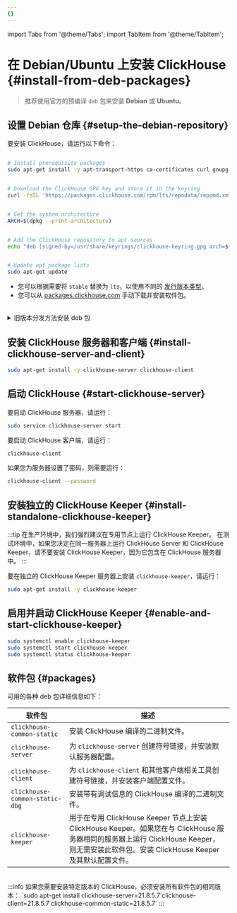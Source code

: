 ```yaml
---
{}
---
```


import Tabs from '@theme/Tabs';
import TabItem from '@theme/TabItem';


# 在 Debian/Ubuntu 上安装 ClickHouse {#install-from-deb-packages}

> 推荐使用官方的预编译 `deb` 包来安装 **Debian** 或 **Ubuntu**。

<VerticalStepper>

## 设置 Debian 仓库 {#setup-the-debian-repository}

要安装 ClickHouse，请运行以下命令：

```bash

# Install prerequisite packages
sudo apt-get install -y apt-transport-https ca-certificates curl gnupg


# Download the ClickHouse GPG key and store it in the keyring
curl -fsSL 'https://packages.clickhouse.com/rpm/lts/repodata/repomd.xml.key' | sudo gpg --dearmor -o /usr/share/keyrings/clickhouse-keyring.gpg


# Get the system architecture
ARCH=$(dpkg --print-architecture)


# Add the ClickHouse repository to apt sources
echo "deb [signed-by=/usr/share/keyrings/clickhouse-keyring.gpg arch=${ARCH}] https://packages.clickhouse.com/deb stable main" | sudo tee /etc/apt/sources.list.d/clickhouse.list


# Update apt package lists
sudo apt-get update
```

- 您可以根据需要将 `stable` 替换为 `lts`，以使用不同的 [发行版本类型](/knowledgebase/production)。
- 您可以从 [packages.clickhouse.com](https://packages.clickhouse.com/deb/pool/main/c/) 手动下载并安装软件包。
<br/>
<details>
<summary>旧版本分发方法安装 deb 包</summary>

```bash

# Install prerequisite packages
sudo apt-get install apt-transport-https ca-certificates dirmngr


# Add the ClickHouse GPG key to authenticate packages
sudo apt-key adv --keyserver hkp://keyserver.ubuntu.com:80 --recv 8919F6BD2B48D754


# Add the ClickHouse repository to apt sources
echo "deb https://packages.clickhouse.com/deb stable main" | sudo tee \
    /etc/apt/sources.list.d/clickhouse.list
    

# Update apt package lists
sudo apt-get update


# Install ClickHouse server and client packages
sudo apt-get install -y clickhouse-server clickhouse-client


# Start the ClickHouse server service
sudo service clickhouse-server start


# Launch the ClickHouse command line client
clickhouse-client # or "clickhouse-client --password" if you set up a password.
```

</details>

## 安装 ClickHouse 服务器和客户端 {#install-clickhouse-server-and-client}

```bash
sudo apt-get install -y clickhouse-server clickhouse-client
```

## 启动 ClickHouse {#start-clickhouse-server}

要启动 ClickHouse 服务器，请运行：

```bash
sudo service clickhouse-server start
```

要启动 ClickHouse 客户端，请运行：

```bash
clickhouse-client
```

如果您为服务器设置了密码，则需要运行：

```bash
clickhouse-client --password
```

## 安装独立的 ClickHouse Keeper {#install-standalone-clickhouse-keeper}

:::tip
在生产环境中，我们强烈建议在专用节点上运行 ClickHouse Keeper。
在测试环境中，如果您决定在同一服务器上运行 ClickHouse Server 和 ClickHouse Keeper，请不要安装 ClickHouse Keeper，因为它包含在 ClickHouse 服务器中。
:::

要在独立的 ClickHouse Keeper 服务器上安装 `clickhouse-keeper`，请运行：

```bash
sudo apt-get install -y clickhouse-keeper
```

## 启用并启动 ClickHouse Keeper {#enable-and-start-clickhouse-keeper}

```bash
sudo systemctl enable clickhouse-keeper
sudo systemctl start clickhouse-keeper
sudo systemctl status clickhouse-keeper
```

</VerticalStepper>

## 软件包 {#packages}

可用的各种 deb 包详细信息如下：

| 软件包                           | 描述                                                                                                                                                                                                                                                                              |
|---------------------------------|-----------------------------------------------------------------------------------------------------------------------------------------------------------------------------------------------------------------------------------------------------------------------------------|
| `clickhouse-common-static`       | 安装 ClickHouse 编译的二进制文件。                                                                                                                                                                                                                                               |
| `clickhouse-server`              | 为 `clickhouse-server` 创建符号链接，并安装默认服务器配置。                                                                                                                                                                                                                   |
| `clickhouse-client`              | 为 `clickhouse-client` 和其他客户端相关工具创建符号链接，并安装客户端配置文件。                                                                                                                                                                                                     |
| `clickhouse-common-static-dbg`   | 安装带有调试信息的 ClickHouse 编译的二进制文件。                                                                                                                                                                                                                                 |
| `clickhouse-keeper`              | 用于在专用 ClickHouse Keeper 节点上安装 ClickHouse Keeper。如果您在与 ClickHouse 服务器相同的服务器上运行 ClickHouse Keeper，则无需安装此软件包。安装 ClickHouse Keeper 及其默认配置文件。 |

<br/>
:::info
如果您需要安装特定版本的 ClickHouse，必须安装所有软件包的相同版本：
`sudo apt-get install clickhouse-server=21.8.5.7 clickhouse-client=21.8.5.7 clickhouse-common-static=21.8.5.7`
:::
